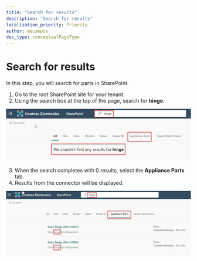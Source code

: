 ```yaml
---
title: "Search for results"
description: "Search for results"
localization_priority: Priority
author: mecampos
doc_type: conceptualPageType
---
```


# Search for results

<!-- markdownlint-disable MD002 MD025 MD041 -->

In this step, you will search for parts in SharePoint.

1. Go to the root SharePoint site for your tenant.
2. Using the search box at the top of the page, search for **hinge**.

![Example of search for the word hinge returning no results](images/connectors-images/build19.png)

3. When the search completes with 0 results, select the **Appliance Parts** tab.
4. Results from the connector will be displayed.

![Example of search results for the word connector](images/connectors-images/build20.png)
